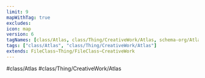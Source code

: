 ```yaml
---
limit: 9
mapWithTag: true
excludes: 
icon: map
version: 6
tagNames: [class/Atlas, class/Thing/CreativeWork/Atlas, schema-org/Atlas]
tags: ["class/Atlas", "class/Thing/CreativeWork/Atlas"]
extends: FileClass~Thing/FileClass~CreativeWork
---
```


#class/Atlas
#class/Thing/CreativeWork/Atlas

